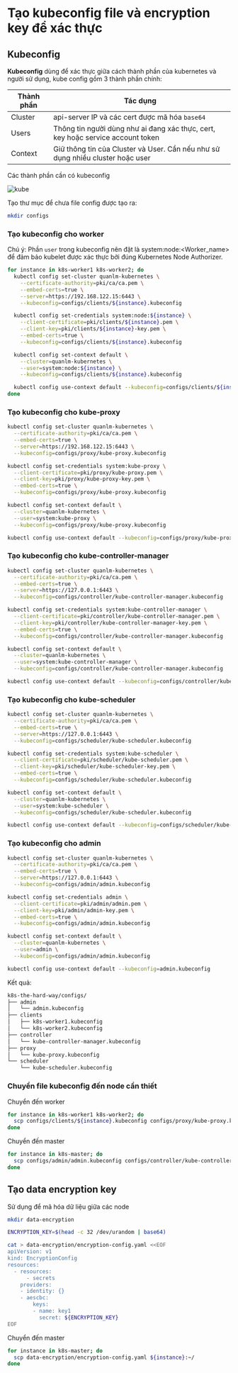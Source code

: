 # Tạo kubeconfig file và encryption key để xác thực

## Kubeconfig

**Kubeconfig** dùng để xác thực giữa cách thành phần của kubernetes và người sử dụng, kube config gồm 3 thành phần chính:

|   Thành phần  |   Tác dụng|
|---            |---|
|   Cluster     |   api-server IP và các cert được mã hóa `base64`|
|   Users       |   Thông tin người dùng như ai đang xác thực, cert, key hoặc service account token|
|   Context     |   Giữ thông tin của Cluster và User. Cần nếu như sử dụng nhiều cluster hoặc user|

Các thành phần cần có kubeconfig

![kube](https://veerendra2.github.io/assets/kubeconfig.png)

Tạo thư mục để chưa file config được tạo ra:

```sh
mkdir configs
```

### Tạo kubeconfig cho worker

Chú ý:
Phần `user` trong kubeconfig nên đặt là  system:node:<Worker_name> để đảm bảo kubelet được xác thực bởi đúng Kubernetes Node Authorizer.

```sh
for instance in k8s-worker1 k8s-worker2; do
  kubectl config set-cluster quanlm-kubernetes \
    --certificate-authority=pki/ca/ca.pem \
    --embed-certs=true \
    --server=https://192.168.122.15:6443 \
    --kubeconfig=configs/clients/${instance}.kubeconfig

  kubectl config set-credentials system:node:${instance} \
    --client-certificate=pki/clients/${instance}.pem \
    --client-key=pki/clients/${instance}-key.pem \
    --embed-certs=true \
    --kubeconfig=configs/clients/${instance}.kubeconfig

  kubectl config set-context default \
    --cluster=quanlm-kubernetes \
    --user=system:node:${instance} \
    --kubeconfig=configs/clients/${instance}.kubeconfig

  kubectl config use-context default --kubeconfig=configs/clients/${instance}.kubeconfig
done
```

### Tạo kubeconfig cho kube-proxy

```sh
kubectl config set-cluster quanlm-kubernetes \
  --certificate-authority=pki/ca/ca.pem \
  --embed-certs=true \
  --server=https://192.168.122.15:6443 \
  --kubeconfig=configs/proxy/kube-proxy.kubeconfig

kubectl config set-credentials system:kube-proxy \
  --client-certificate=pki/proxy/kube-proxy.pem \
  --client-key=pki/proxy/kube-proxy-key.pem \
  --embed-certs=true \
  --kubeconfig=configs/proxy/kube-proxy.kubeconfig

kubectl config set-context default \
  --cluster=quanlm-kubernetes \
  --user=system:kube-proxy \
  --kubeconfig=configs/proxy/kube-proxy.kubeconfig

kubectl config use-context default --kubeconfig=configs/proxy/kube-proxy.kubeconfig
```

### Tạo kubeconfig cho kube-controller-manager

```sh
kubectl config set-cluster quanlm-kubernetes \
  --certificate-authority=pki/ca/ca.pem \
  --embed-certs=true \
  --server=https://127.0.0.1:6443 \
  --kubeconfig=configs/controller/kube-controller-manager.kubeconfig

kubectl config set-credentials system:kube-controller-manager \
  --client-certificate=pki/controller/kube-controller-manager.pem \
  --client-key=pki/controller/kube-controller-manager-key.pem \
  --embed-certs=true \
  --kubeconfig=configs/controller/kube-controller-manager.kubeconfig

kubectl config set-context default \
  --cluster=quanlm-kubernetes \
  --user=system:kube-controller-manager \
  --kubeconfig=configs/controller/kube-controller-manager.kubeconfig

kubectl config use-context default --kubeconfig=configs/controller/kube-controller-manager.kubeconfig
```

### Tạo kubeconfig cho kube-scheduler

```sh
kubectl config set-cluster quanlm-kubernetes \
  --certificate-authority=pki/ca/ca.pem \
  --embed-certs=true \
  --server=https://127.0.0.1:6443 \
  --kubeconfig=configs/scheduler/kube-scheduler.kubeconfig

kubectl config set-credentials system:kube-scheduler \
  --client-certificate=pki/scheduler/kube-scheduler.pem \
  --client-key=pki/scheduler/kube-scheduler-key.pem \
  --embed-certs=true \
  --kubeconfig=configs/scheduler/kube-scheduler.kubeconfig

kubectl config set-context default \
  --cluster=quanlm-kubernetes \
  --user=system:kube-scheduler \
  --kubeconfig=configs/scheduler/kube-scheduler.kubeconfig

kubectl config use-context default --kubeconfig=configs/scheduler/kube-scheduler.kubeconfig
```

### Tạo kubeconfig cho admin

```sh
kubectl config set-cluster quanlm-kubernetes \
  --certificate-authority=pki/ca/ca.pem \
  --embed-certs=true \
  --server=https://127.0.0.1:6443 \
  --kubeconfig=configs/admin/admin.kubeconfig

kubectl config set-credentials admin \
  --client-certificate=pki/admin/admin.pem \
  --client-key=pki/admin/admin-key.pem \
  --embed-certs=true \
  --kubeconfig=configs/admin/admin.kubeconfig

kubectl config set-context default \
  --cluster=quanlm-kubernetes \
  --user=admin \
  --kubeconfig=configs/admin/admin.kubeconfig

kubectl config use-context default --kubeconfig=admin.kubeconfig
```

Kết quả:

```sh
k8s-the-hard-way/configs/
├── admin
│   └── admin.kubeconfig
├── clients
│   ├── k8s-worker1.kubeconfig
│   └── k8s-worker2.kubeconfig
├── controller
│   └── kube-controller-manager.kubeconfig
├── proxy
│   └── kube-proxy.kubeconfig
└── scheduler
    └── kube-scheduler.kubeconfig

```

### Chuyển file kubeconfig đến node cần thiết

Chuyển đến worker

```sh
for instance in k8s-worker1 k8s-worker2; do
  scp configs/clients/${instance}.kubeconfig configs/proxy/kube-proxy.kubeconfig ${instance}:~/
done
```

Chuyển đến master

```sh
for instance in k8s-master; do
  scp configs/admin/admin.kubeconfig configs/controller/kube-controller-manager.kubeconfig configs/scheduler/kube-scheduler.kubeconfig ${instance}:~/
done
```

## Tạo data encryption key

Sử dụng để mã hóa dữ liệu giữa các node

```sh
mkdir data-encryption

ENCRYPTION_KEY=$(head -c 32 /dev/urandom | base64)

cat > data-encryption/encryption-config.yaml <<EOF
apiVersion: v1
kind: EncryptionConfig
resources:
  - resources:
      - secrets
    providers:
    - identity: {}
    - aescbc:
        keys:
        - name: key1
          secret: ${ENCRYPTION_KEY}
EOF
```

Chuyển đến master

```sh
for instance in k8s-master; do
  scp data-encryption/encryption-config.yaml ${instance}:~/
done
```
